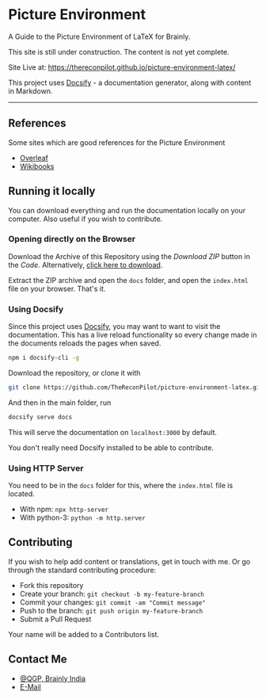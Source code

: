# Picture Environment

A Guide to the Picture Environment of LaTeX for Brainly. 

This site is still under construction. The content is not yet complete.

Site Live at: https://thereconpilot.github.io/picture-environment-latex/

This project uses [Docsify](https://docsify.js.org/) - a documentation generator, along with content in Markdown.  



---



## References 

Some sites which are good references for the Picture Environment

- [Overleaf](https://www.overleaf.com/learn/latex/Picture_environment)
- [Wikibooks](https://en.wikibooks.org/wiki/LaTeX/Picture)



## Running it locally

You can download everything and run the documentation locally on your computer. Also useful if you wish to contribute.

### Opening directly on the Browser

Download the Archive of this Repository using the _Download ZIP_ button in the _Code_. Alternatively, [click here to download](https://github.com/TheReconPilot/picture-environment-latex/archive/master.zip). 

Extract the ZIP archive and open the `docs` folder, and open the `index.html` file on your browser. That's it.



### Using Docsify

Since this project uses [Docsify](https://docsify.js.org/), you may want to want to visit the documentation. This has a live reload functionality so every change made in the documents reloads the pages when saved. 

```bash
npm i docsify-cli -g
```

Download the repository, or clone it with 

```bash
git clone https://github.com/TheReconPilot/picture-environment-latex.git
```

And then in the main folder, run 

```bash
docsify serve docs
```

This will serve the documentation on `localhost:3000` by default. 

You don't really need Docsify installed to be able to contribute. 



### Using HTTP Server

You need to be in the `docs` folder for this, where the `index.html` file is located.

- With npm: `npx http-server`
- With python-3: `python -m http.server`



## Contributing

If you wish to help add content or translations, get in touch with me. Or go through the standard contributing procedure:

- Fork this repository
- Create your branch: `git checkout -b my-feature-branch`
- Commit your changes: `git commit -am "Commit message"`
- Push to the branch: `git push origin my-feature-branch`
- Submit a Pull Request

Your name will be added to a Contributors list. 



## Contact Me

- [@QGP, Brainly India](https://brainly.in/app/profile/48021)
- [E-Mail](mailto:thereconpilot@gmail.com)

